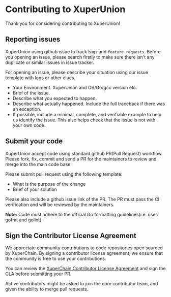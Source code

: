 # Contributing to XuperUnion


Thank you for considering contributing to XuperUnion!

## Reporting issues
XuperUnion using github issue to track `bugs` and `feature requests`. Before you opening an issue, please search firstly to make sure there isn't any duplicate or similar issues in issue tracker.

For opening an issue, please describe your situation using our issue template with logs or other clues.

* Your Environment. XuperUnion and OS/Go/gcc version etc.
* Brief of the issue.
* Describe what you expected to happen.
* Describe what actually happened. Include the full traceback if there was an exception.
* If possible, include a minimal, complete, and verifiable example to help us identify the issue. This also helps check that the issue is not with your own code.

## Submit your code
XuperUnion accept code using standard github PR(Pull Request) workflow. Please fork, fix, commit and send a PR for the maintainers to review and merge into the main code base.

Please submit pull request using the following template:

* What is the purpose of the change
* Brief of your solution

Please also include a github issue link of the PR. The PR must pass the CI verification and will be reviewed by the maintainers.

**Note:** Code must adhere to the official Go formatting guidelines(i.e. uses gofmt and golint)

## Sign the Contributor License Agreement
We appreciate community contributions to code repositories open sourced by XuperChain. By signing a contributor license agreement, we ensure that the community is free to use your contributions.

You can review the [XuperChain Contributor License Agreement](https://cla-assistant.io/xuperchain/xuperunion) and sign the CLA before submitting your PR.

Active contributors might be asked to join the core contributor team, and given the ability to merge pull requests.
